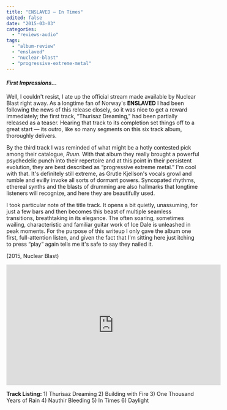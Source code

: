 ```yaml
---
title: "ENSLAVED – In Times"
edited: false
date: "2015-03-03"
categories:
  - "reviews-audio"
tags:
  - "album-review"
  - "enslaved"
  - "nuclear-blast"
  - "progressive-extreme-metal"
---
```


#### _First Impressions..._

Well, I couldn't resist, I ate up the official stream made available by Nuclear Blast right away. As a longtime fan of Norway's **ENSLAVED** I had been following the news of this release closely, so it was nice to get a reward immediately; the first track, “Thurisaz Dreaming," had been partially released as a teaser. Hearing that track to its completion set things off to a great start — its outro, like so many segments on this six track album, thoroughly delivers.

By the third track I was reminded of what might be a hotly contested pick among their catalogue, _Ruun._ With that album they really brought a powerful psychedelic punch into their repertoire and at this point in their persistent evolution, they are best described as “progressive extreme metal.” I'm cool with that. It's definitely still extreme, as Grutle Kjellson's vocals growl and rumble and evilly invoke all sorts of dormant powers. Syncopated rhythms, ethereal synths and the blasts of drumming are also hallmarks that longtime listeners will recognize, and here they are beautifully used.

I took particular note of the title track. It opens a bit quietly, unassuming, for just a few bars and then becomes this beast of multiple seamless transitions, breathtaking in its elegance. The often soaring, sometimes wailing, characteristic and familiar guitar work of Ice Dale is unleashed in peak moments. For the purpose of this writeup I only gave the album one first, full-attention listen, and given the fact that I'm sitting here just itching to press “play” again tells me it's safe to say they nailed it.

(2015, Nuclear Blast)

<iframe src="https://www.youtube.com/embed/IwvcXnDl1GM" width="560" height="315" frameborder="0" allowfullscreen="allowfullscreen"></iframe>

**Track Listing:** 1) Thurisaz Dreaming 2) Building with Fire 3) One Thousand Years of Rain 4) Nauthir Bleeding 5) In Times 6) Daylight
